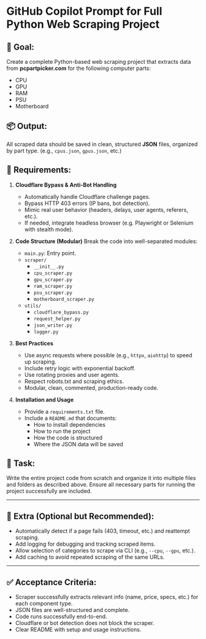 # GitHub Copilot Prompt for Full Python Web Scraping Project

## 📌 Goal:
Create a complete Python-based web scraping project that extracts data from **pcpartpicker.com** for the following computer parts:

- CPU
- GPU
- RAM
- PSU
- Motherboard

## 📦 Output:
All scraped data should be saved in clean, structured **JSON** files, organized by part type. (e.g., `cpus.json`, `gpus.json`, etc.)

## 🚧 Requirements:

1. **Cloudflare Bypass & Anti-Bot Handling**
    - Automatically handle Cloudflare challenge pages.
    - Bypass HTTP 403 errors (IP bans, bot detection).
    - Mimic real user behavior (headers, delays, user agents, referers, etc.).
    - If needed, integrate headless browser (e.g. Playwright or Selenium with stealth mode).

2. **Code Structure (Modular)**
    Break the code into well-separated modules:

    - `main.py`: Entry point.
    - `scraper/`
        - `__init__.py`
        - `cpu_scraper.py`
        - `gpu_scraper.py`
        - `ram_scraper.py`
        - `psu_scraper.py`
        - `motherboard_scraper.py`
    - `utils/`
        - `cloudflare_bypass.py`
        - `request_helper.py`
        - `json_writer.py`
        - `logger.py`

3. **Best Practices**
    - Use async requests where possible (e.g., `httpx`, `aiohttp`) to speed up scraping.
    - Include retry logic with exponential backoff.
    - Use rotating proxies and user agents.
    - Respect robots.txt and scraping ethics.
    - Modular, clean, commented, production-ready code.

4. **Installation and Usage**
    - Provide a `requirements.txt` file.
    - Include a `README.md` that documents:
        - How to install dependencies
        - How to run the project
        - How the code is structured
        - Where the JSON data will be saved

## 🤖 Task:
Write the entire project code from scratch and organize it into multiple files and folders as described above. Ensure all necessary parts for running the project successfully are included.

---

## 🔧 Extra (Optional but Recommended):
- Automatically detect if a page fails (403, timeout, etc.) and reattempt scraping.
- Add logging for debugging and tracking scraped items.
- Allow selection of categories to scrape via CLI (e.g., `--cpu`, `--gpu`, etc.).
- Add caching to avoid repeated scraping of the same URLs.

---

## ✅ Acceptance Criteria:
- Scraper successfully extracts relevant info (name, price, specs, etc.) for each component type.
- JSON files are well-structured and complete.
- Code runs successfully end-to-end.
- Cloudflare or bot detection does not block the scraper.
- Clear README with setup and usage instructions.

